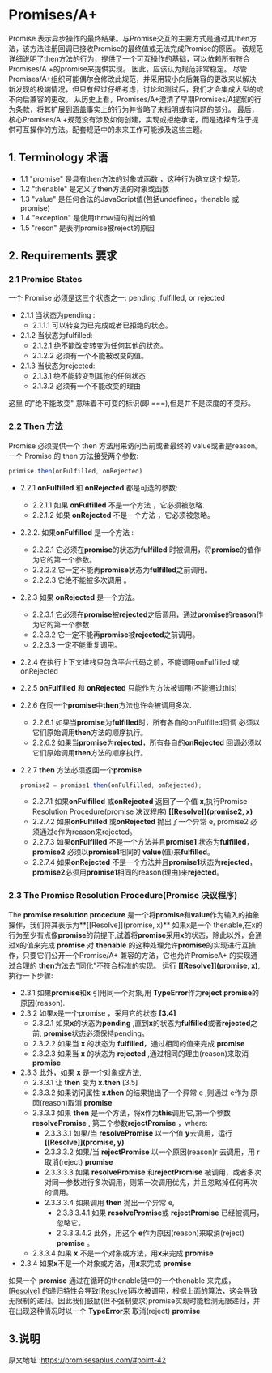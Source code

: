 # Promises/A+  

Promise 表示异步操作的最终结果。与Promise交互的主要方式是通过其then方法，该方法注册回调已接收Promise的最终值或无法完成Promise的原因。
该规范详细说明了then方法的行为，提供了一个可互操作的基础，可以依赖所有符合Promises/A +的promise来提供实现。
因此，应该认为规范非常稳定。
尽管Promises/A+组织可能偶尔会修改此规范，并采用较小向后兼容的更改来以解决新发现的极端情况，但只有经过仔细考虑，讨论和测试后，我们才会集成大型的或不向后兼容的更改。
从历史上看，Promises/A+澄清了早期Promises/A提案的行为条款，将其扩展到涵盖事实上的行为并省略了未指明或有问题的部分。
最后，核心Promises/A +规范没有涉及如何创建，实现或拒绝承诺，而是选择专注于提供可互操作的方法。配套规范中的未来工作可能涉及这些主题。

## 1. Terminology 术语

* 1.1 "promise" 是具有then方法的对象或函数 ，这种行为确立这个规范。
* 1.2 "thenable" 是定义了then方法的对象或函数
* 1.3 "value" 是任何合法的JavaScript值(包括undefined，thenable 或promise)
* 1.4 "exception" 是使用throw语句抛出的值
* 1.5 "reson" 是表明promise被reject的原因

## 2. Requirements 要求

### 2.1 Promise States

一个 Promise 必须是这三个状态之一: pending  ,fulfilled, or rejected

* 2.1.1 当状态为pending :
  * 2.1.1.1 可以转变为已完成或者已拒绝的状态。
* 2.1.2 当状态为fulfilled:
  * 2.1.2.1 绝不能改变转变为任何其他的状态。
  * 2.1.2.2 必须有一个不能被改变的值。
* 2.1.3 当状态为rejected:
  * 2.1.3.1 绝不能转变到其他的任何状态
  * 2.1.3.2 必须有一个不能改变的理由

这里 的"绝不能改变" 意味着不可变的标识(即 ===),但是并不是深度的不变形。

### 2.2 Then 方法

Promise 必须提供一个 then 方法用来访问当前或者最终的 value或者是reason。
一个 Promise 的 then 方法接受两个参数:

```js
primise.then(onFulfilled, onRejected)
```

* 2.2.1 **onFulfilled** 和 **onRejected** 都是可选的参数:
  * 2.2.1.1 如果 **onFulfilled** 不是一个方法 ，它必须被忽略.
  * 2.2.1.2 如果 **onRejected** 不是一个方法 ，它必须被忽略。
* 2.2.2. 如果**onFulfilled** 是一个方法 :
  * 2.2.2.1 它必须在**promise**的状态为**fulfilled** 时被调用，将**promise**的值作为它的第一个参数。
  * 2.2.2.2 它一定不能再**promise**状态为**fulfilled**之前调用。
  * 2.2.2.3 它绝不能被多次调用  。
* 2.2.3 如果 **onRejected** 是一个方法。
  * 2.2.3.1 它必须在**promise**被**rejected**之后调用，通过**promise**的**reason**作为它的第一个参数
  * 2.2.3.2 它一定不能再**promise**被**rejected**之前调用。
  * 2.2.3.3 一定不能重复调用。
* 2.2.4 在执行上下文堆栈只包含平台代码之前，不能调用onFulfilled 或 onRejected
* 2.2.5 **onFulfilled** 和 **onRejected** 只能作为方法被调用(不能通过this)
* 2.2.6 在同一个**promise**中**then**方法也许会被调用多次.
  * 2.2.6.1 如果当**promise**为**fulfilled**时，所有各自的onFulfilled回调 必须以它们原始调用**then**方法的顺序执行。
  * 2.2.6.2 如果当**promise**为**rejected**，所有各自的**onRejected** 回调必须以它们原始调用**then**方法的顺序执行。
* 2.2.7 **then** 方法必须返回一个**promise**

    ```js
    promise2 = promise1.then(onFulfilled, onRejected);
    ```
  * 2.2.7.1 如果**onFulfilled** 或**onRejected** 返回了一个值 **x**,执行Promise Resolution Procedure(promise 决议程序) **[[Resolve]](promise2, x)**
  * 2.2.7.2 如果**onFulfilled** 或**onRejected** 抛出了一个异常 e, promise2 必须通过e作为reason来rejected。
  * 2.2.7.3 如果**onFulfilled** 不是一个方法并且**promise1** 状态为**fulfilled**，**promise2** 必须以**promise1**相同的 **value**(值)来**fulfilled**。
  * 2.2.7.4 如果**onRejected** 不是一个方法并且**promise1**状态为**rejected**，**promise2**必须用**promise1**相同的reason(理由)来**rejected**。

### 2.3 The Promise Resolution Procedure(Promise 决议程序)

The **promise resolution procedure** 是一个将**promise**和**value**作为输入的抽象操作，我们将其表示为**[[Resolve]](promise, x)**  如果x是一个 thenable,在x的行为至少有点像**promise**的前提下,试着将**promise**采用**x**的状态，除此以外，会通过x的值来完成 **promise**
对 **thenable** 的这种处理允许**promise**的实现进行互操作，只要它们公开一个Promise/A+ 兼容的方法，它也允许PromiseA+ 的实现通过合理的 **then**方法去"同化"不符合标准的实现。
运行 **[[Resolve]](promise, x)**,执行一下步骤:

* 2.3.1 如果**promise**和**x** 引用同一个对象,用 **TypeError**作为**reject** **promise**的原因(reason).
* 2.3.2 如果x是一个promise ，采用它的状态 **[3.4]**
  * 2.3.2.1 如果**x**的状态为**pending** ,直到**x**的状态为**fulfilled**或者**rejected**之前, **promise**状态必须保持pending。
  * 2.3.2.2 如果当 **x** 的状态为 **fulfilled**，通过相同的值来完成 **promise**
  * 2.3.2.3 如果当 **x** 的状态为 **rejected** ,通过相同的理由(reason)来取消 **promise**
* 2.3.3 此外，如果 **x** 是一个对象或方法,
  * 2.3.3.1 让 **then** 变为 **x.then** [3.5]
  * 2.3.3.2 如果访问属性 **x.then** 的结果抛出了一个异常 e ,则通过 e作为 原因(reason)取消 **promise**
  * 2.3.3.3 如果 **then** 是一个方法，将**x**作为**this**调用它,第一个参数 **resolvePromise** , 第二个参数**rejectPromise** ，where:
    * 2.3.3.3.1 如果/当 **resolvePromise** 以一个值 **y**去调用，运行 **[[Resolve]](promise, y)**
    * 2.3.3.3.2 如果/当 **rejectPromise** 以一个原因(reason)r 去调用，用 r取消(reject) **promise**
    * 2.3.3.3.3 如果 **resolvePromise** 和**rejectPromise** 被调用，或者多次对同一参数进行多次调用，则第一次调用优先，并且忽略掉任何再次的调用。
    * 2.3.3.3.4 如果调用 **then** 抛出一个异常 e,
      * 2.3.3.3.4.1 如果 **resolvePromise**或 **rejectPromise** 已经被调用，忽略它。
      * 2.3.3.3.4.2 此外，用这个 **e**作为原因(reason)来取消(reject) **promise** 。
  * 2.3.3.4 如果 **x** 不是一个对象或方法，用**x**来完成 **promise**
* 2.3.4 如果**x**不是一个对象或方法，用**x**来完成 **promise**

如果一个 **promise** 通过在循环的thenable链中的一个thenable 来完成，[[Resolve]](promise,thenable) 的递归特性会导致[[Resolve]](promise,thenable)再次被调用，根据上面的算法，这会导致无限制的递归。因此我们鼓励(但不强制要求)promise实现时能检测无限递归，并在出现这种情况时以一个 **TypeError**来 取消(reject) **promise**

## 3.说明

原文地址 :https://promisesaplus.com/#point-42